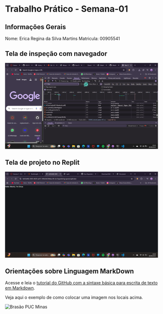 # Trabalho Prático - Semana-01

## Informações Gerais

Nome: Erica Regina da Silva Martins 
Matricula: 00905541

## Tela de inspeção com navegador

![Tela de inspeção com navegador](images/captura_de_tela1.png)

## Tela de projeto no Replit

![Tela de projeto no Replit](images/captura_de_tela.png)


## Orientações sobre Linguagem MarkDown

Acesse e leia o [tutorial do GitHub com a sintaxe básica para escrita de texto em Markdown](https://docs.github.com/pt/get-started/writing-on-github/getting-started-with-writing-and-formatting-on-github/basic-writing-and-formatting-syntax).

Veja aqui o exemplo de como colocar uma imagem nos locais acima. 

![Brasão PUC Minas](images/brasao_puc.png)
